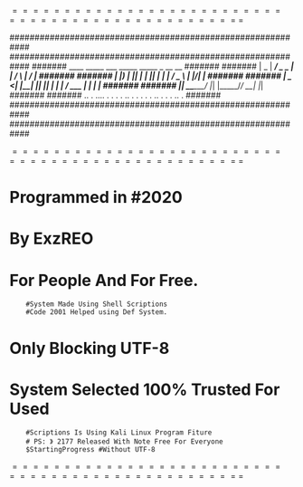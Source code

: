 $=================================================$

############################################################
############################################################
#######  ____  _____ ___ _____ _____    _    __  __  #######
####### |  _ \| ____/ _ \_   _| ____|  / \  |  \/  | #######
####### | |_) |  _|| | | || | |  _|   / _ \ | |\/| | #######
####### |  _ <| |__| |_| || | | |___ / ___ \| |  | | #######
####### |_| \_\_____\___/ |_| |_____/_/   \_\_|  |_| #######
####### .. . .... . . . . .. . . . . . .. . . . .. . #######
############################################################
############################################################

$=================================================$
# Programmed in #2020
# By ExzREO
# For People And For Free.
        #System Made Using Shell Scriptions
        #Code 2001 Helped using Def System.
   # Only Blocking UTF-8
   # System Selected 100% Trusted For Used
        #Scriptions Is Using Kali Linux Program Fiture
        # PS: 》 2177 Released With Note Free For Everyone
        $StartingProgress #Without UTF-8
$=================================================$
